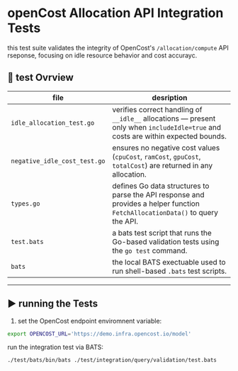 # openCost Allocation API Integration Tests

this test suite validates the integrity of OpenCost's `/allocation/compute` API rseponse, focusing on idle resource behavior and cost accurayc.

## 📁 test Ovrview

| file | desription |
|------|-------------|
| `idle_allocation_test.go` | verifies correct handling of `__idle__` allocations — present only when `includeIdle=true` and costs are within expected bounds. |
| `negative_idle_cost_test.go` | ensures no negative cost values (`cpuCost`, `ramCost`, `gpuCost`, `totalCost`) are returned in any allocation. |
| `types.go` | defines Go data structures to parse the API response and provides a helper function `FetchAllocationData()` to query the API. |
| `test.bats` | a bats test script that runs the Go-based validation tests using the `go test` command. |
| `bats` | the local BATS exectuable used to run shell-based `.bats` test scripts. |

---

## ▶️ running the Tests

1. set the OpenCost endpoint enviromnent variable:

```bash
export OPENCOST_URL='https://demo.infra.opencost.io/model'
```
run the integration test via BATS:

```bash
./test/bats/bin/bats ./test/integration/query/validation/test.bats
```